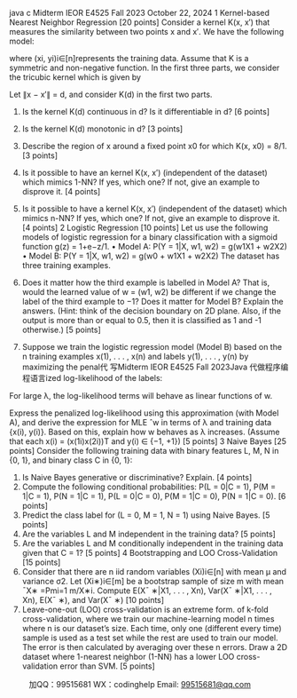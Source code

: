 java c
Midterm IEOR E4525 Fall 2023 
October 22, 2024
1 Kernel-based Nearest Neighbor Regression [20 points] 
Consider a kernel K(x, x′) that measures the similarity between two points x and x′. We have the following model:

where (xi, yi)i∈[n]represents the training data. Assume that K is a symmetric and non-negative function.
In the first three parts, we consider the tricubic kernel which is given by

Let ∥x − x′∥ = d, and consider K(d) in the first two parts.
1. Is the kernel K(d) continuous in d? Is it differentiable in d? [6 points]
2. Is the kernel K(d) monotonic in d? [3 points]
3. Describe the region of x around a fixed point x0 for which K(x, x0) = 8/1. [3 points]
4. Is it possible to have an kernel K(x, x′) (independent of the dataset) which mimics 1-NN? If yes, which one? If not, give an example to disprove it. [4 points]
5. Is it possible to have a kernel K(x, x′) (independent of the dataset) which mimics n-NN? If yes, which one? If not, give an example to disprove it. [4 points]
2 Logistic Regression [10 points] 
Let us use the following models of logistic regression for a binary classification with a sigmoid function g(z) = 1+e−z/1.
• Model A: P(Y = 1|X, w1, w2) = g(w1X1 + w2X2)
• Model B: P(Y = 1|X, w1, w2) = g(w0 + w1X1 + w2X2)
The dataset has three training examples.

1. Does it matter how the third example is labelled in Model A? That is, would the learned value of w = (w1, w2) be different if we change the label of the third example to −1? Does it matter for Model B? Explain the answers. (Hint: think of the decision boundary on 2D plane. Also, if the output is more than or equal to 0.5, then it is classified as 1 and -1 otherwise.) [5 points]
2. Suppose we train the logistic regression model (Model B) based on the n training examples x(1), . . . , x(n) and labels y(1), . . . , y(n) by maximizing the penal代 写Midterm IEOR E4525 Fall 2023Java
代做程序编程语言ized log-likelihood of the labels:

For large λ, the log-likelihood terms will behave as linear functions of w.

Express the penalized log-likelihood using this approximation (with Model A), and derive the expression for MLE ˆw in terms of λ and training data {x(i), y(i)}. Based on this, explain how w behaves as λ increases. (Assume that each x(i) = (x(1i)x(2i))T and y(i) ∈ {−1, +1}) [5 points]
3 Naive Bayes [25 points] 
Consider the following training data with binary features L, M, N in {0, 1}, and binary class C in {0, 1}:

1. Is Naive Bayes generative or discriminative? Explain. [4 points]
2. Compute the following conditional probabilities: P(L = 0|C = 1), P(M = 1|C = 1), P(N = 1|C = 1), P(L = 0|C = 0), P(M = 1|C = 0), P(N = 1|C = 0). [6 points]
3. Predict the class label for (L = 0, M = 1, N = 1) using Naive Bayes. [5 points]
4. Are the variables L and M independent in the training data? [5 points]
5. Are the variables L and M conditionally independent in the training data given that C = 1? [5 points]
4 Bootstrapping and LOO Cross-Validation [15 points] 
1. Consider that there are n iid random variables (Xi)i∈[n] with mean µ and variance σ2. Let (Xi∗)i∈[m] be a bootstrap sample of size m with mean ¯X∗ =Pmi=1 m/X∗i.
Compute E(X¯ ∗|X1, . . . , Xn), Var(X¯ ∗|X1, . . . , Xn), E(X¯ ∗), and Var(X¯ ∗) [10 points]
2. Leave-one-out (LOO) cross-validation is an extreme form. of k-fold cross-validation, where we train our machine-learning model n times where n is our dataset’s size. Each time, only one (different every time) sample is used as a test set while the rest are used to train our model. The error is then calculated by averaging over these n errors. Draw a 2D dataset where 1-nearest neighbor (1-NN) has a lower LOO cross-validation error than SVM. [5 points]









         
加QQ：99515681  WX：codinghelp  Email: 99515681@qq.com
